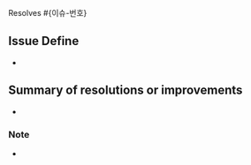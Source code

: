 <!-- Title Convention
- 하나의 커밋일 경우 해당 커밋 메시지와 동일하게 작성한다.
- 여러 커밋이 포함된 경우 요약되어야 한다.
- 서술 : 첫 글자는 대문자.
- 예) Feat(jwt)#13: Add JWT Token For Authorization
--> 

Resolves #{이슈-번호}
<!--
e.g. Resolves #10 / Resolves #123,#345,#456 / Resolves #없음
-->

## Issue Define
<!-- 해당 이슈를 정의/설명해 주세요 -->
- 

## Summary of resolutions or improvements
<!-- 해결/개선 사항을 요약해 주세요. 이미지를 첨부해도 좋습니다. -->
- 

### Note

<!-- 참고 자료, 참고 사항, 리뷰어에게 전하는 메시지 등 -->
- 


